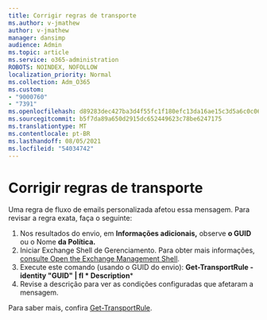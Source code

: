 ```yaml
---
title: Corrigir regras de transporte
ms.author: v-jmathew
author: v-jmathew
manager: dansimp
audience: Admin
ms.topic: article
ms.service: o365-administration
ROBOTS: NOINDEX, NOFOLLOW
localization_priority: Normal
ms.collection: Adm_O365
ms.custom:
- "9000760"
- "7391"
ms.openlocfilehash: d89283dec427ba3d4f55fc1f180efc13da16ae15c3d5a6c0c06a696faa6df7f8
ms.sourcegitcommit: b5f7da89a650d2915dc652449623c78be6247175
ms.translationtype: MT
ms.contentlocale: pt-BR
ms.lasthandoff: 08/05/2021
ms.locfileid: "54034742"
---
```

# <a name="fix-transport-rules"></a>Corrigir regras de transporte

Uma regra de fluxo de emails personalizada afetou essa mensagem. Para revisar a regra exata, faça o seguinte:

1. Nos resultados do envio, em **Informações adicionais,** observe **o GUID** ou o Nome **da Política.**
2. Iniciar Exchange Shell de Gerenciamento. Para obter mais informações, [consulte Open the Exchange Management Shell](https://go.microsoft.com/fwlink/?linkid=2101432).
3. Execute este comando (usando o GUID do envio):  **Get-TransportRule -identity "GUID" | fl * Description***
4. Revise a descrição para ver as condições configuradas que afetaram a mensagem.

Para saber mais, confira [Get-TransportRule](https://go.microsoft.com/fwlink/?linkid=2101523).
